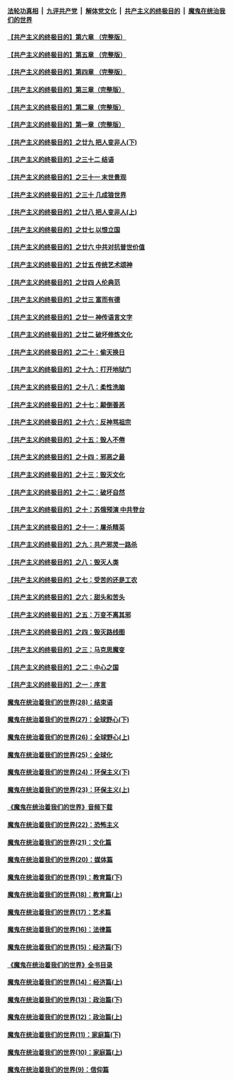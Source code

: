 ####  [法轮功真相](../../../../basic/blob/master/README.md?t=10201452) &nbsp;|&nbsp; [九评共产党](../../../../9ping.md/blob/master/README.md?t=10201452) &nbsp;|&nbsp; [解体党文化](../../../../jtdwh.md/blob/master/README.md?t=10201452)  &nbsp;|&nbsp; [共产主义的终极目的](../../../../gczydzjmd.md/blob/master/README.md?t=10201452) &nbsp;|&nbsp; [魔鬼在统治我们的世界](../../../../mgztzwmdsj.md/blob/master/README.md?t=10201452) 

#### [【共产主义的终极目的】第六章 （完整版）](../pages/nsc422/n11428913.md?t=10201452) 

#### [【共产主义的终极目的】第五章 （完整版）](../pages/nsc422/n11428912.md?t=10201452) 

#### [【共产主义的终极目的】第四章 （完整版）](../pages/nsc422/n11428907.md?t=10201452) 

#### [【共产主义的终极目的】第三章（完整版）](../pages/nsc422/n11428848.md?t=10201452) 

#### [【共产主义的终极目的】第二章（完整版）](../pages/nsc422/n11428831.md?t=10201452) 

#### [【共产主义的终极目的】第一章（完整版）](../pages/nsc422/n11417651.md?t=10201452) 

#### [【共产主义的终极目的】之廿九 把人变非人(下)](../pages/nsc422/n11344140.md?t=10201452) 

#### [【共产主义的终极目的】之三十二 结语](../pages/nsc422/n11360535.md?t=10201452) 

#### [【共产主义的终极目的】之三十一 末世景观](../pages/nsc422/n11351129.md?t=10201452) 

#### [【共产主义的终极目的】之三十 几成狼世界](../pages/nsc422/n11348280.md?t=10201452) 

#### [【共产主义的终极目的】之廿八 把人变非人(上)](../pages/nsc422/n11340492.md?t=10201452) 

#### [【共产主义的终极目的】之廿七 以恨立国](../pages/nsc422/n11336944.md?t=10201452) 

#### [【共产主义的终极目的】之廿六 中共对抗普世价值](../pages/nsc422/n11324785.md?t=10201452) 

#### [【共产主义的终极目的】之廿五 传统艺术颂神](../pages/nsc422/n11296396.md?t=10201452) 

#### [【共产主义的终极目的】之廿四 人伦典范](../pages/nsc422/n11296397.md?t=10201452) 

#### [【共产主义的终极目的】之廿三 富而有德](../pages/nsc422/n11283598.md?t=10201452) 

#### [【共产主义的终极目的】之廿一 神传语言文字](../pages/nsc422/n11263265.md?t=10201452) 

#### [【共产主义的终极目的】之廿二 破坏修炼文化](../pages/nsc422/n11245728.md?t=10201452) 

#### [【共产主义的终极目的】之二十：偷天换日](../pages/nsc422/n11238846.md?t=10201452) 

#### [【共产主义的终极目的】之十九：打开地狱门](../pages/nsc422/n11206376.md?t=10201452) 

#### [【共产主义的终极目的】之十八：柔性洗脑](../pages/nsc422/n11199994.md?t=10201452) 

#### [【共产主义的终极目的】之十七：颠倒善恶](../pages/nsc422/n11179782.md?t=10201452) 

#### [【共产主义的终极目的】之十六：反神骂祖宗](../pages/nsc422/n11166798.md?t=10201452) 

#### [【共产主义的终极目的】之十五：毁人不倦](../pages/nsc422/n11166792.md?t=10201452) 

#### [【共产主义的终极目的】之十四：邪恶之最](../pages/nsc422/n11150249.md?t=10201452) 

#### [【共产主义的终极目的】之十三：毁灭文化](../pages/nsc422/n11135227.md?t=10201452) 

#### [【共产主义的终极目的】之十二：破坏自然](../pages/nsc422/n11135214.md?t=10201452) 

#### [【共产主义的终极目的】之十：苏俄预演 中共登台](../pages/nsc422/n11118424.md?t=10201452) 

#### [【共产主义的终极目的】之十一：屠杀精英](../pages/nsc422/n11118442.md?t=10201452) 

#### [【共产主义的终极目的】之九：共产邪灵一路杀](../pages/nsc422/n11114139.md?t=10201452) 

#### [【共产主义的终极目的】之八：毁灭人类](../pages/nsc422/n11108503.md?t=10201452) 

#### [【共产主义的终极目的】之七：受苦的还是工农](../pages/nsc422/n11101809.md?t=10201452) 

#### [【共产主义的终极目的】之六：甜头和苦头](../pages/nsc422/n11096971.md?t=10201452) 

#### [【共产主义的终极目的】之五：万变不离其邪](../pages/nsc422/n11091285.md?t=10201452) 

#### [【共产主义的终极目的】之四：毁灭路线图](../pages/nsc422/n11086284.md?t=10201452) 

#### [【共产主义的终极目的】之三：马克思魔变](../pages/nsc422/n11061941.md?t=10201452) 

#### [【共产主义的终极目的】之二：中心之国](../pages/nsc422/n11047728.md?t=10201452) 

#### [【共产主义的终极目的】之一：序言](../pages/nsc422/n11086077.md?t=10201452) 

#### [魔鬼在统治着我们的世界(28)：结束语](../pages/nsc422/n10936246.md?t=10201452) 

#### [魔鬼在统治着我们的世界(27)：全球野心(下)](../pages/nsc422/n10928319.md?t=10201452) 

#### [魔鬼在统治着我们的世界(26)：全球野心(上)](../pages/nsc422/n10900318.md?t=10201452) 

#### [魔鬼在统治着我们的世界(25)：全球化](../pages/nsc422/n10788205.md?t=10201452) 

#### [魔鬼在统治着我们的世界(24)：环保主义(下)](../pages/nsc422/n10695307.md?t=10201452) 

#### [魔鬼在统治着我们的世界(23)：环保主义(上)](../pages/nsc422/n10688613.md?t=10201452) 

#### [《魔鬼在统治着我们的世界》音频下载](../pages/nsc422/n10635553.md?t=10201452) 

#### [魔鬼在统治着我们的世界(22)：恐怖主义](../pages/nsc422/n10614727.md?t=10201452) 

#### [魔鬼在统治着我们的世界(21)：文化篇](../pages/nsc422/n10597706.md?t=10201452) 

#### [魔鬼在统治着我们的世界(20)：媒体篇](../pages/nsc422/n10586579.md?t=10201452) 

#### [魔鬼在统治着我们的世界(19)：教育篇(下)](../pages/nsc422/n10564808.md?t=10201452) 

#### [魔鬼在统治着我们的世界(18)：教育篇(上)](../pages/nsc422/n10526970.md?t=10201452) 

#### [魔鬼在统治着我们的世界(17)：艺术篇](../pages/nsc422/n10499093.md?t=10201452) 

#### [魔鬼在统治着我们的世界(16)：法律篇](../pages/nsc422/n10485969.md?t=10201452) 

#### [魔鬼在统治着我们的世界(15)：经济篇(下)](../pages/nsc422/n10469975.md?t=10201452) 

#### [《魔鬼在统治着我们的世界》全书目录](../pages/nsc422/n10464261.md?t=10201452) 

#### [魔鬼在统治着我们的世界(14)：经济篇(上)](../pages/nsc422/n10457370.md?t=10201452) 

#### [魔鬼在统治着我们的世界(13)：政治篇(下)](../pages/nsc422/n10448270.md?t=10201452) 

#### [魔鬼在统治着我们的世界(12)：政治篇(上)](../pages/nsc422/n10444576.md?t=10201452) 

#### [魔鬼在统治着我们的世界(11)：家庭篇(下)](../pages/nsc422/n10440961.md?t=10201452) 

#### [魔鬼在统治着我们的世界(10)：家庭篇(上)](../pages/nsc422/n10435448.md?t=10201452) 

#### [魔鬼在统治着我们的世界(9)：信仰篇](../pages/nsc422/n10432159.md?t=10201452) 

